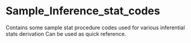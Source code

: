 # Sample_Inference_stat_codes
Contains some sample stat procedure codes used for various inferential stats derivation
Can be used as quick reference.
